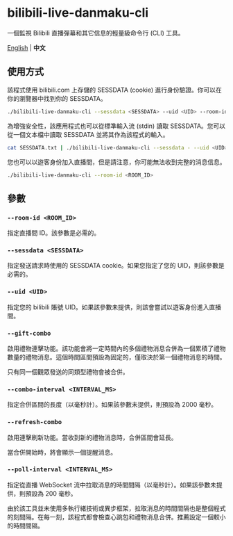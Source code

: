# bilibili-live-danmaku-cli
一個監視 Bilibili 直播彈幕和其它信息的輕量級命令行 (CLI) 工具。

[English](./README.md) | **中文**

## 使用方式
該程式使用 bilibili.com 上存儲的 SESSDATA (cookie) 進行身份驗證。你可以在你的瀏覽器中找到你的 SESSDATA。
```bash
./bilibili-live-danmaku-cli --sessdata <SESSDATA> --uid <UID> --room-id <ROOM_ID>
```
為增強安全性，該應用程式也可以從標準輸入流 (stdin) 讀取 SESSDATA。您可以從一個文本檔中讀取 SESSDATA 並將其作為該程式的輸入。
```bash
cat SESSDATA.txt | ./bilibili-live-danmaku-cli --sessdata - --uid <UID> --room-id <ROOM_ID>
```
您也可以以遊客身份加入直播間，但是請注意，你可能無法收到完整的消息信息。
```bash
./bilibili-live-danmaku-cli --room-id <ROOM_ID>
```

## 參數
### `--room-id <ROOM_ID>`
指定直播間 ID。該參數是必需的。

### `--sessdata <SESSDATA>`
指定發送請求時使用的 SESSDATA cookie。如果您指定了您的 UID，則該參數是必需的。

### `--uid <UID>`
指定您的 bilibili 賬號 UID。如果該參數未提供，則該會嘗試以遊客身份進入直播間。

### `--gift-combo`
啟用禮物連擊功能。該功能會將一定時間內的多個禮物消息合併為一個累積了禮物數量的禮物消息。這個時間區間預設為固定的，僅取決於第一個禮物消息的時間。

只有同一個觀眾發送的同類型禮物會被合併。

### `--combo-interval <INTERVAL_MS>`
指定合併區間的長度（以毫秒計）。如果該參數未提供，則預設為 2000 毫秒。

### `--refresh-combo`
啟用連擊刷新功能。當收到新的禮物消息時，合併區間會延長。

當合併開始時，將會顯示一個提醒消息。

### `--poll-interval <INTERVAL_MS>`
指定從直播 WebSocket 流中拉取消息的時間間隔（以毫秒計）。如果該參數未提供，則預設為 200 毫秒。

由於該工具並未使用多執行緒技術或異步框架，拉取消息的時間間隔也是整個程式的刻間隔。在每一刻，該程式都會檢查心跳包和禮物消息合併。推薦設定一個較小的時間間隔。

